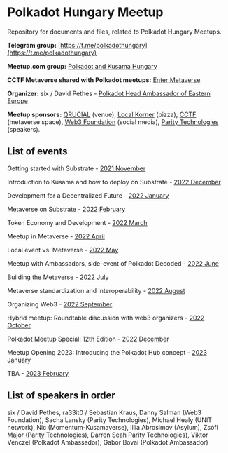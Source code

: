 # Polkadot Hungary Meetup
Repository for documents and files, related to Polkadot Hungary Meetups.

**Telegram group:** [https://t.me/polkadothungary](https://t.me/polkadothungary)

**Meetup.com group:** [Polkadot and Kusama Hungary](https://www.meetup.com/polkadot-and-kusama-budapest/)

**CCTF Metaverse shared with Polkadot meetups:** [Enter Metaverse](https://play.workadventu.re/@/web3/events/cctf)

**Organizer:** six / David Pethes - [Polkadot Head Ambassador of Eastern Europe](https://polkadot.network/)

**Meetup sponsors:** [QRUCIAL](https://qrucial.io/) (venue), [Local Korner](localkorner.hu) (pizza), [CCTF](https://cryptoctf.org/) (metaverse space), [Web3 Foundation](https://web3.foundation/) (social media), [Parity Technologies](https://www.parity.io/) (speakers).


## List of events

Getting started with Substrate - [2021 November](https://www.meetup.com/polkadot-and-kusama-budapest/events/282118193/)

Introduction to Kusama and how to deploy on Substrate - [2022 December](https://www.meetup.com/polkadot-and-kusama-budapest/events/282470659/)

Development for a Decentralized Future - [2022 January](https://www.meetup.com/polkadot-and-kusama-budapest/events/282896640/)

Metaverse on Substrate - [2022 February](https://www.meetup.com/polkadot-and-kusama-budapest/events/283878905/)

Token Economy and Development - [2022 March](https://www.meetup.com/polkadot-and-kusama-budapest/events/284307851/)

Meetup in Metaverse - [2022 April](https://www.meetup.com/polkadot-and-kusama-budapest/events/284864232/)

Local event vs. Metaverse - [2022 May](https://www.meetup.com/polkadot-and-kusama-budapest/events/285625166/)

Meetup with Ambassadors, side-event of Polkadot Decoded - [2022 June](https://www.meetup.com/polkadot-and-kusama-budapest/events/286421401/)

Building the Metaverse - [2022 July](https://www.meetup.com/polkadot-and-kusama-budapest/events/287072012/)

Metaverse standardization and interoperability - [2022 August](https://www.meetup.com/polkadot-and-kusama-budapest/events/287758419/)
 
Organizing Web3 - [2022 September](https://www.meetup.com/polkadot-and-kusama-budapest/events/288151720/)

Hybrid meetup: Roundtable discussion with web3 organizers - [2022 October](https://www.meetup.com/polkadot-and-kusama-budapest/events/288875482/)

Polkadot Meetup Special: 12th Edition - [2022 December](https://www.meetup.com/polkadot-hungary/events/290217911/)

Meetup Opening 2023: Introducing the Polkadot Hub concept - [2023 January](https://www.meetup.com/polkadot-hungary/events/291021532/)

TBA - [2023 February]()


## List of speakers in order
six / David Pethes, ra33it0 / Sebastian Kraus, Danny Salman (Web3 Foundation), Sacha Lansky (Parity Technologies), Michael Healy (UNIT network), Nic (Momentum-Kusamaverse), Illia Abrosimov (Asylum), Zsófi Major (Parity Technologies), Darren Seah Parity Technologies), Viktor Venczel (Polkadot Ambassador), Gabor Bovai (Polkadot Ambassador)
